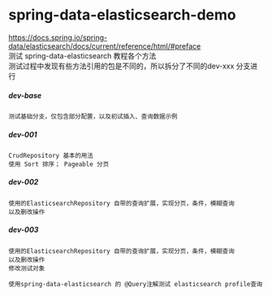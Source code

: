 # spring-data-elasticsearch-demo
https://docs.spring.io/spring-data/elasticsearch/docs/current/reference/html/#preface  
测试 spring-data-elasticsearch 教程各个方法  
测试过程中发现有些方法引用的包是不同的，所以拆分了不同的dev-xxx 分支进行

##### dev-base
    测试基础分支，仅包含部分配置，以及初试插入、查询数据示例
    
##### dev-001
    CrudRepository 基本的用法
    使用 Sort 排序； Pageable 分页
    
##### dev-002
    使用的ElasticsearchRepository 自带的查询扩展，实现分页，条件，模糊查询
    以及删改操作
    
##### dev-003
    使用的ElasticsearchRepository 自带的查询扩展，实现分页，条件，模糊查询
    以及删改操作
    修改测试对象
    
    使用spring-data-elasticsearch 的 @Query注解测试 elasticsearch profile查询
    
